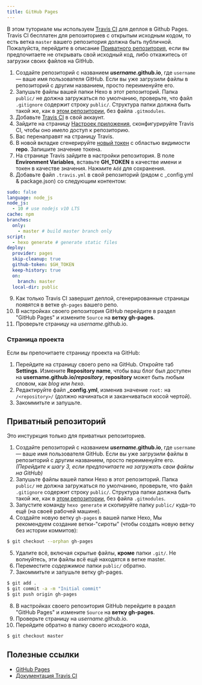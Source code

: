 ```yaml
---
title: GitHub Pages
---
```


В этом туториале мы используем [Travis CI](https://travis-ci.com/) для деплоя в Github Pages. Travis CI бесплатен для репозиториев с открытым исходным кодом, то есть ветка `master` вашего репозитория должна быть публичной. Пожалуйста, перейдите в описание [Приватного репозитория](#Private-repository), если вы предпочитаете не открывать свой исходный код, либо откажитесь от загрузки своих файлов на GitHub.

1. Создайте репозиторий с названием <b>*username*.github.io</b>, где `username` — ваше имя пользователя GitHub. Если вы уже загрузили файлы в репозиторий с другим названием, просто переименуйте его.
2. Запушьте файлы вашей папки Hexo в этот репозиторий. Папка `public/` не должна загружаться по умолчанию, проверьте, что файл `.gitignore` содержит строку `public/`. Структура папки должна быть такой же, как в [этом репозитории](https://github.com/hexojs/hexo-starter), без файла `.gitmodules`.
3. Добавьте [Travis CI](https://github.com/marketplace/travis-ci) в свой аккаунт.
4. Зайдите на страницу [Настроек приложения](https://github.com/settings/installations), сконфигурируйте Travis CI, чтобы оно имело доступ к репозиторию.
5. Вас перенаправят на страницу Travis.
6. В новой вкладке сгенерируйте [новый токен](https://github.com/settings/tokens) с областью видимости **repo**. Запишите значение токена.
7. На странице Travis зайдите в настройки репозитория. В поле **Environment Variables**, вставьте **GH_TOKEN** в качестве имени и токен в качестве значения. Нажмите `Add` для сохранения.
8. Добавьте файл `.travis.yml` в свой репозиторий (рядом с _config.yml & package.json) со следующим контентом:
```yml
sudo: false
language: node_js
node_js:
  - 10 # use nodejs v10 LTS
cache: npm
branches:
  only:
    - master # build master branch only
script:
  - hexo generate # generate static files
deploy:
  provider: pages
  skip-cleanup: true
  github-token: $GH_TOKEN
  keep-history: true
  on:
    branch: master
  local-dir: public
```
9. Как только Travis CI завершит деплой, сгенерированные страницы появятся в ветке `gh-pages` вашего репо.
10. В настройках своего репозитория GitHub перейдите в раздел "GitHub Pages" и измените `Source` на **ветку gh-pages**.
11. Проверьте страницу на *username*.github.io.

### Страница проекта

Если вы препочитаете страницу проекта на GitHub:

1. Перейдите на страницу своего репо на GitHub. Откройте таб **Settings**. Измените **Repository name**, чтобы ваш блог был доступен на <b>username.github.io/*repository*</b>, **repository** может быть любым словом, как *blog* или *hexo*.
2. Редактируйте файл **_config.yml**, изменив значение `root:` на `/<repository>/` (должно начинаться и заканчиваться косой чертой).
3. Закоммитьте и запушьте.

## Приватный репозиторий

Это инстуркция только для приватных репозиториев.

1. Создайте репозиторий с названием <b>*username*.github.io</b>, где `username` — ваше имя пользователя GitHub. Если вы уже загрузили файлы в репозиторий с другим названием, просто переименуйте его. _(Перейдите к шагу 3, если предпочитаете на загружать свои файлы на GitHub)_
2. Запушьте файлы вашей папки Hexo в этот репозиторий. Папка `public/` не должна загружаться по умолчанию, проверьте, что файл `.gitignore` содержит строку `public/`. Структура папки должна быть такой же, как в [этом репозитории](https://github.com/hexojs/hexo-starter), без файла `.gitmodules`.
3. Запустите команду `hexo generate` и скопируйте папку `public/` куда-то ещё (на своеё рабочей машине).
4. Создайте новую ветку `gh-pages` в вашей папке Hexo, Мы рекомендуем создание ветки-"сироты" (чтобы создать новую ветку без истории коммитов):
``` bash
$ git checkout --orphan gh-pages
```
5. Удалите всё, включая скрытые файлы, **кроме** папки `.git/`. Не волнуйтесь, эти файлы всё ещё находятся в ветке master.
6. Переместите _содержимое_ папки `public/` обратно.
7. Закоммитьте и запушьте ветку gh-pages.
``` bash
$ git add .
$ git commit -a -m "Initial commit"
$ git push origin gh-pages
```
8. В настройках своего репозитория GitHub перейдите в раздел "GitHub Pages" и измените `Source` на **ветку gh-pages**.
9. Проверьте страницу на *username*.github.io.
10. Перейдите обратно в папку своего исходного кода,
``` bash
$ git checkout master
```

## Полезные ссылки

- [GitHub Pages](https://help.github.com/categories/github-pages-basics/)
- [Документация Travis CI](https://docs.travis-ci.com/user/tutorial/)

